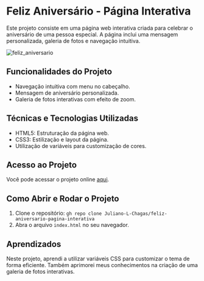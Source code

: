 # Feliz Aniversário - Página Interativa
Este projeto consiste em uma página web interativa criada para celebrar o aniversário de uma pessoa especial. A página inclui uma mensagem personalizada, galeria de fotos e navegação intuitiva.

![feliz_aniversario](https://github.com/user-attachments/assets/c5233ecc-d0d6-4d59-9994-9c3b328ed894)

## Funcionalidades do Projeto

* Navegação intuitiva com menu no cabeçalho.
* Mensagem de aniversário personalizada.
* Galeria de fotos interativas com efeito de zoom.

## Técnicas e Tecnologias Utilizadas

* HTML5: Estruturação da página web.
* CSS3: Estilização e layout da página.
* Utilização de variáveis para customização de cores.

## Acesso ao Projeto

Você pode acessar o projeto online [aqui]( https://juliano-l-chagas.github.io/feliz-aniversario-pagina-interativa/).

## Como Abrir e Rodar o Projeto

1.  Clone o repositório: `gh repo clone Juliano-L-Chagas/feliz-aniversario-pagina-interativa`
2.  Abra o arquivo `index.html` no seu navegador.

## Aprendizados

Neste projeto, aprendi a utilizar variáveis CSS para customizar o tema de forma eficiente. Também aprimorei meus conhecimentos na criação de uma galeria de fotos interativas.
